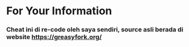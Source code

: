 # For Your Information

### Cheat ini di re-code oleh saya sendiri, source asli berada di website https://greasyfork.org/
